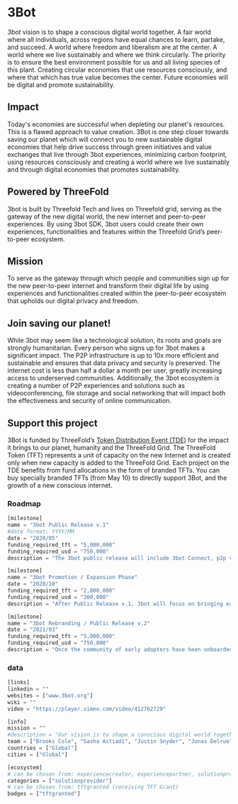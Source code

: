 # 3Bot

*3bot* vision is to shape a conscious digital world together. A fair world where all individuals, across regions have equal chances to learn, partake, and succeed. A world where freedom and liberalism are at the center. A world where we live sustainably and where we think circularly. The priority is to ensure the best environment possible for us and all living species of this plant. Creating circular economies that use resources consciously, and where that which has true value becomes the center. Future economies will be digital and promote sustainability.

## Impact

Today's economies are successful when depleting our planet's resources. This is a flawed approach to value creation. 3Bot is one step closer towards saving our planet which will connect you to new sustainable digital economies that help drive success through green initiatives and value exchanges that live through 3bot experiences, minimizing carbon footprint, using resources consciously and creating a world where we live sustainably and through digital economies that promotes sustainability.

 ## Powered by ThreeFold  

3bot is built by Threefold Tech and lives on Threefold grid, serving as the gateway of the new digital world, the new internet and peer-to-peer experiences. By using 3bot SDK, 3bot users could create their own experiences, functionalities and features within the Threefold Grid’s peer-to-peer ecosystem.

## Mission

To serve as the gateway through which people and communities sign up for the new peer-to-peer internet and transform their digital life by using experiences and functionalities created within the peer-to-peer ecosystem that upholds our digital privacy and freedom.

 ## Join saving our planet!

While 3bot may seem like a technological solution, its roots and goals are strongly humanitarian. Every person who signs up for 3bot makes a significant impact. The P2P infrastructure is up to 10x more efficient and sustainable and ensures that data privacy and security is preserved. The internet cost is less than half a dollar a month per user, greatly increasing access to underserved communities. Additionally, the 3bot ecosystem is creating a number of P2P experiences and solutions such as videoconferencing, file storage and social networking that will impact both the effectiveness and security of online communication.

## Support this project

3Bot is funded by ThreeFold’s [Token Distribution Event (TDE)](https://wiki.threefold.io/#/tdeoverview)</a> for the impact it brings to our planet, humanity and the ThreeFold Grid.
The ThreeFold Token (TFT) represents a unit of capacity on the new Internet and is created only when new capacity is added to the ThreeFold Grid. Each project on the TDE benefits from fund allocations in the form of branded TFTs.
You can buy specially branded TFTs (from May 10) to directly support 3Bot, and the growth of a new conscious internet.


### Roadmap

```python
[milestone]
name = "3bot Public Release v.1"
#date format: YYYY/MM
date = "2020/05"
funding_required_tft = "5,000,000"
funding_required_usd = "750,000"
description = "The 3bot public release will include 3bot Connect, p2p videoconferencing, p2p social network, decentralized file storage, browser and wallet. It will also include the 3bot SDK which will allow developers to begin building the ecosystem of 3bot experiences."

[milestone]
name = "3bot Promotion / Expansion Phase"
date = "2020/10"
funding_required_tft = "2,000,000"
funding_required_usd = "300,000"
description = "After Public Release v.1, 3bot will focus on bringing early adopters, developers and ecosystem partners into the 3bot ecosystem, with strong marketing campaigns and compelling media to rapidly grow the community and platform."

[milestone]
name = "3bot Rebranding / Public Release v.2"
date = "2021/03"
funding_required_tft = "5,000,000"
funding_required_usd = "750,000"
description = "Once the community of early adopters have been onboarded with 3bot and the 1st generation of experiences are available, the outreach will then focus on the larger public. At this point, we will rebrand '3bot' to make it more easily accessible and understandable by the everyday internet user."

```

### data

```python
[links]
linkedin = ""
websites = ["www.3bot.org"]
wiki = ""
video = "https://player.vimeo.com/video/412762729"

[info]
mission = ""
#description = "Our vision is to shape a conscious digital world together. Envisioning a fair world where all individuals, across regions have equal chances to learn, partake, and succeed. A world where freedom and liberalism are at the center. The vision of a world where we live sustainably and where we think circularly. The priority is to ensure the best environment possible for us and all living species of this plant. Creating circular economies that use resources consciously, and where that which has true value becomes the center. Future economies will be digital and promote sustainability. Today's economies are successful when depleting our planet's resources. This is a flawed approach to value creation. 3Bot will connect you to new sustainable digital economies that help drive success through green initiatives and value exchanges that live through 3bot experiences; minimizing carbon footprint, using resources consciously and creating a world where we live sustainably and through digital economies that promotes sustainability. 3Bot lives on the ThreeFold Grid, a decentralised and neutral Internet for all, owned by everyone. By using 3bot SDK, 3bot users could create their own experiences, functionalities and features within the Threefold Grid’s peer-to-peer ecosystem.3bot is live on the ThreeFold Grid, and anyone can sign up for a 3bot using the 3bot Connect app available for iOS and Android. Once connected to 3bot Connect, you can access your profile, wallet, contacts and messaging. You also use the app to verify your identity for experiences and transactions. In May, 3bot’s public release will include P2P videoconferencing, P2P social network, file storage, secure browser and collaboration tools. The 3bot SDK will also be available to developers to build P2P experiences. While 3bot may seem like a technological solution, its roots and goals are strongly humanitarian. Every person who signs up for 3bot makes a significant impact. The P2P infrastructure is up to 10x more efficient and sustainable and ensures that data privacy and security is preserved. The internet cost is less than half a dollar a month per user, greatly increasing access to underserved communities. Additionally, the 3bot ecosystem is creating a number of P2P experiences and solutions such as videoconferencing, file storage and social networking that will impact both the effectiveness and security of online communication."
team = ["Brooks Cole", "Sasha Astiadi", "Justin Snyder", "Jonas Delrue"]
countries = ["Global"]
cities = ["Global"]

[ecosystem]
# can be chosen from: experiencecreator, experiencepartner, solutionprovider, farmer, systemintegrator
categories = ["solutionprovider"]
# can be chosen from: tftgranted (receiving TFT Grant)
badges = ["tftgranted"]


```
